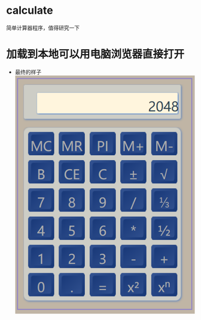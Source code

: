 # calculate
简单计算器程序，值得研究一下
# 加载到本地可以用电脑浏览器直接打开
- 最终的样子
![](https://github.com/uboger/calculate/blob/master/face.png "运行界面")
